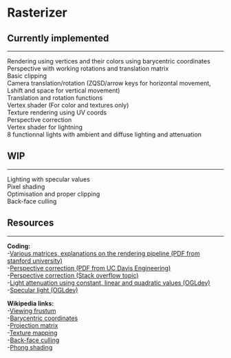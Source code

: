 # Rasterizer

## Currently implemented
---
Rendering using vertices and their colors using barycentric coordinates  
Perspective with working rotations and translation matrix  
Basic clipping  
Camera translation/rotation (ZQSD/arrow keys for horizontal movement, Lshift and space for vertical movement)  
Translation and rotation functions  
Vertex shader (For color and textures only)  
Texture rendering using UV coords  
Perspective correction  
Vertex shader for lightning  
8 functionnal lights with ambient and diffuse lighting and attenuation  

## WIP
---
Lighting with specular values  
Pixel shading  
Optimisation and proper clipping  
Back-face culling  

## Resources
---
**Coding:**    
-[Various matrices, explanations on the rendering pipeline (PDF from stanford university)](https://stanford.edu/class/ee267/lectures/lecture2.pdf)  
-[Perspective correction (PDF from UC Davis Engineering)](https://web.cs.ucdavis.edu/~amenta/s12/perspectiveCorrect.pdf)  
-[Perspective correction (Stack overflow topic)](https://stackoverflow.com/questions/24441631/how-exactly-does-opengl-do-perspectively-correct-linear-interpolation)  
-[Light attenuation using constant, linear and quadratic values (OGLdev)](http://ogldev.atspace.co.uk/www/tutorial20/tutorial20.html)  
-[Specular light (OGLdev)](http://ogldev.atspace.co.uk/www/tutorial19/tutorial19.html)  

**Wikipedia links:**  
-[Viewing frustum](https://en.wikipedia.org/wiki/Viewing_frustum#/media/File:ViewFrustum.svg)  
-[Barycentric coordinates](https://en.wikipedia.org/wiki/Barycentric_coordinate_system#Conversion_between_barycentric_and_Cartesian_coordinates)  
-[Projection matrix](https://en.wikipedia.org/wiki/3D_projection#Perspective_projection)  
-[Texture mapping](https://en.wikipedia.org/wiki/Texture_mapping)  
-[Back-face culling](https://en.wikipedia.org/wiki/Back-face_culling)  
-[Phong shading](https://en.wikipedia.org/wiki/Phong_shading)  